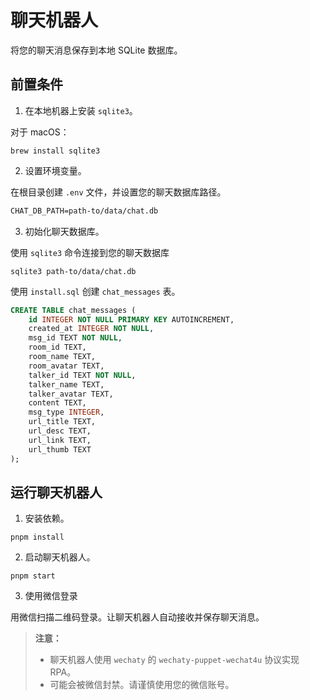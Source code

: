 # 聊天机器人

将您的聊天消息保存到本地 SQLite 数据库。

## 前置条件

1. 在本地机器上安装 `sqlite3`。

对于 macOS：

```shell
brew install sqlite3
```

2. 设置环境变量。

在根目录创建 `.env` 文件，并设置您的聊天数据库路径。

```txt
CHAT_DB_PATH=path-to/data/chat.db
```

3. 初始化聊天数据库。

使用 `sqlite3` 命令连接到您的聊天数据库

```shell
sqlite3 path-to/data/chat.db
```

使用 `install.sql` 创建 `chat_messages` 表。

```sql
CREATE TABLE chat_messages (
    id INTEGER NOT NULL PRIMARY KEY AUTOINCREMENT,
    created_at INTEGER NOT NULL,
    msg_id TEXT NOT NULL,
    room_id TEXT,
    room_name TEXT,
    room_avatar TEXT,
    talker_id TEXT NOT NULL,
    talker_name TEXT,
    talker_avatar TEXT,
    content TEXT,
    msg_type INTEGER,
    url_title TEXT,
    url_desc TEXT,
    url_link TEXT,
    url_thumb TEXT
);
```

## 运行聊天机器人

1. 安装依赖。

```shell
pnpm install
```

2. 启动聊天机器人。

```shell
pnpm start
```

3. 使用微信登录

用微信扫描二维码登录。让聊天机器人自动接收并保存聊天消息。

> **注意：**
>
> - 聊天机器人使用 `wechaty` 的 `wechaty-puppet-wechat4u` 协议实现 RPA。
> - 可能会被微信封禁。请谨慎使用您的微信账号。
